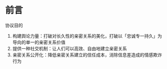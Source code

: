 # 前言

协议目的
1. 构建舆论力量：打破对长久性的亲密关系的美化，打破以「忠诚专一持久」为导向的单一的亲密关系价值
2. 提供一种社交机制：让人们可以高效、自由地建立亲密关系
3. 亲密关系公开化：降低亲密关系建立的信任成本，消除信息差造成的情感欺诈行为